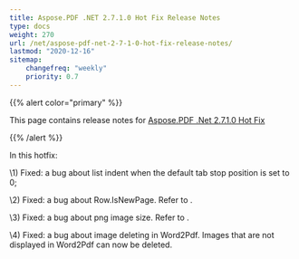 ```yaml
---
title: Aspose.PDF .NET 2.7.1.0 Hot Fix Release Notes
type: docs
weight: 270
url: /net/aspose-pdf-net-2-7-1-0-hot-fix-release-notes/
lastmod: "2020-12-16"
sitemap:
    changefreq: "weekly"
    priority: 0.7
---
```


{{% alert color="primary" %}} 

This page contains release notes for [Aspose.PDF .Net 2.7.1.0 Hot Fix](http://www.aspose.com/downloads/pdf/net/new-releases/aspose.pdf-.net-2.7.1.0-hot-fix/)

{{% /alert %}} 

In this hotfix:

\1) Fixed: a bug about list indent when the default tab stop position is set to 0;

\2) Fixed: a bug about Row.IsNewPage. Refer to .

\3) Fixed: a bug about png image size. Refer to .

\4) Fixed: a bug about image deleting in Word2Pdf. Images that are not displayed in Word2Pdf can now be deleted.
